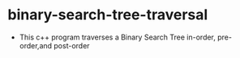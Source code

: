 # binary-search-tree-traversal
* This c++ program traverses a Binary Search Tree in-order, pre-order,and post-order
